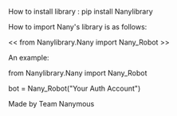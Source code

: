 How to install library :  pip install Nanylibrary  

How to import Nany's library is as follows:

<< from Nanylibrary.Nany import Nany_Robot >>

An example:

from Nanylibrary.Nany import Nany_Robot

bot = Nany_Robot("Your Auth Account")

Made by Team Nanymous

